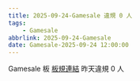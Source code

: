 ```yaml
---
title: 2025-09-24-Gamesale 違規 0 人
tags:
    - Gamesale
abbrlink: 2025-09-24-Gamesale
date: Gamesale-2025-09-24 12:00:00
---
```

Gamesale 板 [板規連結](https://www.ptt.cc/bbs/Gossiping/M.1637425085.A.07D.html)
昨天違規 0 人
